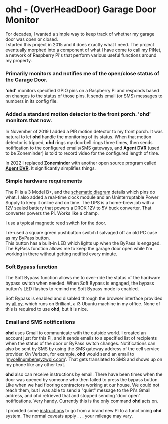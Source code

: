 # ohd - (OverHeadDoor) Garage Door Monitor

For decades, I wanted a simple way to keep track of whether my garage door was open or closed.  
I started this project in 2015 and it does exactly what I need. The project eventually morphed into a component of
what I have come to call my PiNet, a network of Raspberry Pi's that perform various useful functions around my property.

### Primarily monitors and notifies me of the open/close status of the Garage Door.

**'ohd'** monitors specified GPIO pins on a Raspberry Pi and responds based on changes to
the status of those pins.  It sends email (or SMS) messages to numbers in its config file.

### Added a standard motion detector to the front porch.  **'ohd'** monitors that now.

In November of 2019 I added a PIR motion detector to my front porch.  It was natural to let **ohd**
handle the monitoring of its status.  When that motion detector is tripped, **ohd** rings my doorbell rings three times,
then sends notification to the configured emails/SMS gateways, and **Agent DVR** (used to be Zoneminder) is told to
record video for the configured length of time.

In 2022 I replaced **Zoneminder** with another open source program called [**Agent DVR**](https://www.ispyconnect.com/download.aspx).  It significantly simplifies things.

### Simple hardware requirements

The Pi is a 3 Model B+, and the [schematic diagram](./SupportingFiles/GarageDoorMonitorRPi2020.pdf) details which pins do what.
I also added a real-time clock module and an Uninterruptable Power Supply to keep it online and
on time.  The UPS is a home-brew job with a 12V sealed battery that powers a DROK 12V to 5V buck converter.
That converter powers the Pi.  Works like a champ.

I use a typical magnetic reed switch for the door.

I re-used a square green pushbutton switch I salvaged off an old PC case as my ByPass button.  
This button has a built-in LED which lights up when the ByPass is engaged.  The ByPass function
allows me to keep the garage door open while I'm working in there without getting notified
every minute.

### Soft Bypass function

The Soft Bypass function allows me to over-ride the status of the hardware bypass switch when needed.
When Soft Bypass is engaged, the bypass button's LED flashes to remind me Soft Bypass mode is enabled.

Soft Bypass is enabled and disabled through the browser interface provided by [all.py](https://github.com/casspop/Pi-based-weather-station/tree/master/Code/all), which runs on Brilliant, a i3 Ubuntu machine in my office.  None of this is required to use **ohd**, but it is nice.

### Email and SMS notifications

**ohd** uses Gmail to communicate with the outside world.  I created an account just for this Pi,
and it sends emails to a specified list of recipients when the status of the door or ByPass switch
changes.  Notifications can also be sent by SMS by using the SMS gateway address of the cell service
provider.  On Verizon, for example, **ohd** would send an email to 'mycellnumber@vzwpix.com'.  That gets
translated to SMS and shows up on my phone like any other text.

**ohd** also can receive instructions by email.  There have been times when the door was opened by
someone who then failed to press the bypass button.  Like when we had flooring contractors working at
our house.  We could not reach them, but I was able to send a "quiet" message to the Pi's Gmail address,
and ohd retrieved that and stopped sending 'door open' notifications.  Very handy.  Currently this is the
only command **ohd** acts on.

I provided some [instructions](./SetupRaspianForOhd.md) to go from a brand new Pi to a functioning **ohd** system.
The normal caveats apply . . . your mileage may vary.
